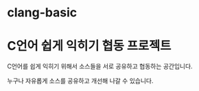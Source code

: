# clang-basic
# C언어 쉽게 익히기 협동 프로젝트

C언어를 쉽게 익히기 위해서 소스들을 서로 공유하고 협동하는 공간입니다.

누구나 자유롭게 소스를 공유하고 개선해 나갈 수 있습니다.
